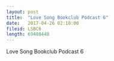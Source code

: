 ```yaml
---
layout: post
title:  "Love Song Bookclub Podcast 6"
date:   2017-04-26 02:18:00
fileid: LSBC6
length: 69480448
---
```


Love Song Bookclub Podcast 6
